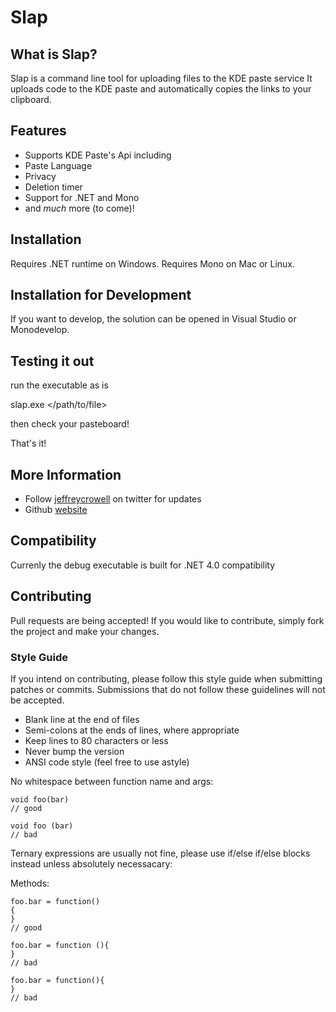 # Slap

## What is Slap?

Slap is a command line tool for uploading files to the KDE paste service
It uploads code to the KDE paste and automatically copies the links to your clipboard.

## Features

* Supports KDE Paste's Api including
* Paste Language
* Privacy
* Deletion timer
* Support for .NET and Mono
* and _much_ more (to come)!

## Installation

Requires .NET runtime on Windows.  Requires Mono on Mac or Linux.

## Installation for Development

If you want to develop, the solution can be opened in Visual Studio or Monodevelop.


## Testing it out

run the executable as is

slap.exe </path/to/file> 

then check your pasteboard!

That's it!

## More Information

* Follow [jeffreycrowell](http://twitter.com/jeffreycrowell) on twitter for updates
* Github [website](http://crowell.github.com/slap/main.html)

## Compatibility

Currenly the debug executable is built for .NET 4.0 compatibility

## Contributing

Pull requests are being accepted! If you would like to contribute, simply fork
the project and make your changes.

### Style Guide

If you intend on contributing, please follow this style guide when submitting
patches or commits. Submissions that do not follow these guidelines will not
be accepted.

* Blank line at the end of files
* Semi-colons at the ends of lines, where appropriate
* Keep lines to 80 characters or less
* Never bump the version
* ANSI code style (feel free to use astyle)

No whitespace between function name and args:

    void foo(bar)
    // good
    
    void foo (bar)
    // bad


Ternary expressions are usually not fine, please use if/else if/else blocks instead unless absolutely necessacary:


Methods:

    foo.bar = function() 
    {
    }
    // good
    
    foo.bar = function (){
    }
    // bad
    
    foo.bar = function(){
    }
    // bad
